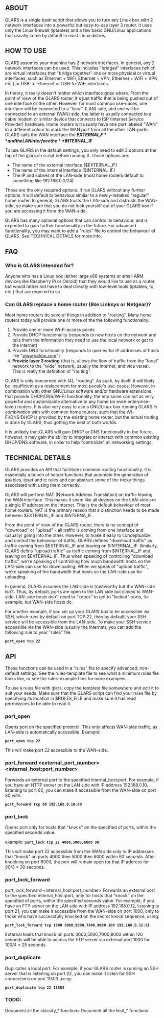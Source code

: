 ## ABOUT

GLARS is a single bash script that allows you to turn any Linux box with 2 network interfaces into a powerful but easy-to-use layer 3 router. It uses only the Linux firewall (iptables) and a few basic GNU/Linux applications that usually come by default in most Linux distros.


## HOW TO USE

GLARS assumes your machine has 2 network interfaces. In general, any 2 network interfaces can be used. This includes "bridged" interfaces (which are virtual interfaces that "bridge together" one or more physical or virtual interfaces, such as Ethernet + WiFi, Ethernet + VPN, Ethernet + WiFi + VPN, etc.) or USB-to-Ethernet or USB-to-WiFi interfaces.

In theory, it really doesn't matter which interface goes where. From the point of view of the GLARS router, it's just traffic that is being pushed out of one interface or the other. However, for most common use-cases, one interface will be connected to a "local" (LAN) side, and one will be connected to an external (WAN) side, the latter is usually connected to a cable modem or similar device that connects to ISP (Internet Service Provider) hardware. Home routers will usually have one port labeled "WAN" in a different colour to mark the WAN port from all the other LAN-ports. GLARS calls the WAN interface the **$EXTERNAL_IF** and the LAN interface the **$INTERNAL_IF**


To use GLARS in the default settings, you only need to edit 3 options at the top of the glars.sh script before running it. Those options are:
 - The name of the external interface ($EXTERNAL_IF)
 - The name of the internal interface ($INTERNAL_IF)
 - The IP and subnet of the LAN-side (most home routers default to something like 192.168.0.0/24)


Those are the only required options. If run GLARS without any further options, it will default to behaviour similar to a newly-installed "regular" home router. In general, GLARS trusts the LAN-side and distrusts the WAN-side, so make sure that you do not lock yourself out of your GLARS box if you are accessing it from the WAN-side.  

GLARS has many optional options that can control its behaviour, and is expected to gain further functionality in the future. For advanced functionality, you may want to add a "rules" file to control the behaviour of GLARS. See TECHNICAL DETAILS for more info.



## FAQ

### Who is GLARS intended for?
Anyone who has a Linux box (either large x86 systems or small ARM devices like Raspberry Pi or Odroid) that they would like to use as a router, but would rather not have to deal directly with low-level tools (iptables, tc, etc.) that are required to so.




### Can GLARS replace a home router (like Linksys or Netgear)?
Most home routers do several things in addition to "routing". Many home routers today will provide one or more of the the following functionality:
 1) Provide one or more Wi-Fi access points
 2) Provide DHCP functionality (responds to new hosts on the network and tells them the information they need to use the local network or get to the Internet)
 3) Provide DNS functionality (responds to queries for IP addresses of hosts like "www.yahoo.com")
 4) **Provide layer 3 routing** (that is, allows the flow of traffic from the "local" network to the "wide" network, usually the Internet, and vice versa). This is really the definition of "routing".


GLARS is only concerned with (4), "routing". As such, by itself, it will likely be insufficient as a replacement for most people's use-cases. However, in combination with other GNU/Linux software and/or hardware extensions that provide DHCP/DNS/Wi-Fi functionality, the end some can act as very powerful and customizable alternative to any home (or even enterprise-level) routers.  It is also very easy to use a GNU/Linux box running GLARS _in combination_ with with common home routers, such that the Wi-Fi/DNS/DHCP is provided by the existing home router, but the actual routing is done by GLARS, thus getting the best of both worlds.

It is unlikely that GLARS will gain DHCP or DNS functionality in the future, however, it may gain the ability to integrate or interact with common existing DHCP/DNS software, in order to help "centralize" all networking settings.



## TECHNICAL DETAILS

GLARS provides an API that facilitates common routing functionality. It is essentially a bunch of helper functions that automate the generation of iptables, ipset and tc rules and can abstract some of the tricky things associated with using them correctly.

GLARS will perform NAT (Network Address Translation) on traffic leaving the WAN interface. This makes it seem like all devices on the LAN-side are a single IP address on the Internet. This is the default behaviour of most home routers. NAT is the primary reason that a distinction needs to be made between $EXTERNAL_IF and $INTERNA_IF.

From the point of view of the GLARS router, there is no concept of "download" or "upload" - all traffic is coming from one interface and (usually) going into the other. However, to make it easy to conceptualize and control the behaviour of traffic, GLARS defines "download traffic" as traffic coming from $EXTERNAL_IF and leaving on $INTERNAL_IF. Similarly, GLARS defins "upload traffic" as traffic coming from $INTERNAL_IF and leaving on $EXTERNAL_IF. Thus when speaking of controlling "download traffic", we're speaking of controlling how much bandwidth hosts on the LAN-side can use for downloading. When we speak of "upload traffic", we're speaking of the bandwidth that hosts on the LAN-side use for uploading.

In general, GLARS assumes the LAN-side is trustworthy but the WAN-side isn't. Thus, by default, ports are open to the LAN side but closed to WAN-side. LAN-side hosts don't need to "knock" to get to "locked" ports, for example, but WAN-side hosts do.

For another example, if you set up your GLARS box to be accessible via SSH, which runs by default on port TCP:22, then by default, your SSH service will be accessible from the LAN-side. To make your SSH service accessible via the WAN-side (usually the Internet), you can add the following rule to your "rules" file:


**`port_open tcp 22`**



## API

These functions can be used in a "rules" file to specify advanced, non-default settings. See the rules-template file to see what a minimum rules file looks like, or see the rules-example files for more examples.

To use a rules file with glars, copy the template file somewhere and edit it to suit your needs. Make sure that the GLARS script can find your rules file by specifying its location in $RULES_FILE and make sure it has read permissions to be able to read it.














### port_open <protocol> <number>
Opens port <number> on the specified protocol. This only affects WAN-side traffic, as LAN-side is automatically accessible. Example:

**`port_open tcp 22`**

This will make port 22 accessible to the WAN-side.








### port_forward <protocol> <external_port_number> <internal_host:port_number>
Forwards an external port to the specified internal_host:port. For example, if you have an HTTP server on the LAN side with IP address 192.168.0.10, listening to port 80, you can make it accessible from the WAN-side on port 80 with:

**`port_forward tcp 80 192.168.0.10:80`**










### port_lock <protocol> <number> <lock sequence> <timeout>
Opens port <number> only for hosts that "knock" on the specified <lock sequence> of ports, within the specified <timeout> seconds value.

example:
**`port_lock tcp 22 4000,5000,6000 90`**


This will make port 22 accessible from the WAN side only to IP addresses that "knock" on ports 4000 then 5000 then 6000 within 90 seconds. After knocking on port 6000, the port will remain open for that IP address for 90/3 = 30 seconds.









### port_lock_forward 
port_lock_forward <protocol> <number> <lock sequence> <timeout> <internal_host:port_number>
Forwards an external port to the specified internal_host:port, only for hosts that "knock" on the specified <lock sequence> of ports, within the specified <timeout> seconds value. For example, if you have an FTP server on the LAN side with IP address 192.168.0.12, listening to port 21, you can make it accessible from the WAN-side on port 1000, only to those who have successfully knocked on the secret knock sequence, using:

**`port_lock_forward tcp 1000 3000,5000,7000,9000 100 192.168.0.12:21`**


External hosts that knock on ports 3000,5000,7000,9000 within 120 seconds will be able to access the FTP server via external port 1000 for 100/4 = 25 seconds










### port_duplicate
Duplicates a local port. For example, if your GLARS router is running an SSH server that is listening on port 22, you can make it listen for SSH connections on port 11503 using:

**`port_duplicate tcp 22 11503`**













### TODO:
Document all the classify_* functions
Document all the limit_* functions
